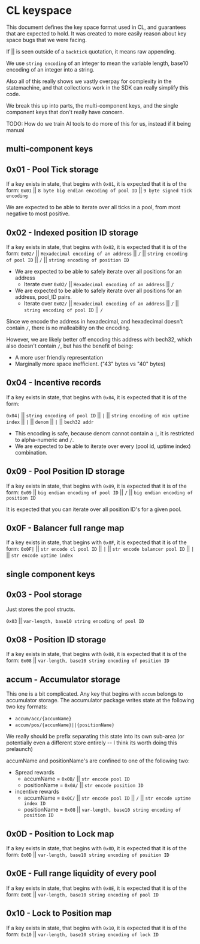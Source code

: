 # CL keyspace

This document defines the key space format used in CL, and guarantees that are expected to hold.
It was created to more easily reason about key space bugs that we were facing.

If || is seen outside of a `backtick` quotation, it means raw appending.

We use `string encoding` of an integer to mean the variable length, base10 encoding of an integer into a string.

Also all of this really shows we vastly overpay for complexity in the statemachine, and that collections work in the SDK can really simplify this code.

We break this up into parts, the multi-component keys, and the single component keys that don't really have concern.

TODO: How do we train AI tools to do more of this for us, instead if it being manual

## multi-component keys

## 0x01 - Pool Tick storage

If a key exists in state, that begins with `0x01`, it is expected that it is of the form:
`0x01` || `8 byte big endian encoding of pool ID` || `9 byte signed tick encoding`

We are expected to be able to iterate over all ticks in a pool, from most negative to most positive.

## 0x02 - Indexed position ID storage

If a key exists in state, that begins with `0x02`, it is expected that it is of the form:
`0x02/` || `Hexadecimal encoding of an address` || `/` || `string encoding of pool ID` || `/` || `string encoding of position ID`

- We are expected to be able to safely iterate over all positions for an address
    - Iterate over `0x02/` || `Hexadecimal encoding of an address` || `/` 
- We are expected to be able to safely iterate over all positions for an address, pool_ID pairs.
    - Iterate over `0x02/` || `Hexadecimal encoding of an address` || `/` || `string encoding of pool ID` || `/` 

Since we encode the address in hexadecimal, and hexadecimal doesn't contain `/`, there is no malleability on the encoding.

However, we are likely better off encoding this address with bech32, which also doesn't contain `/`, but has the benefit of being:
- A more user friendly representation
- Marginally more space inefficient. ("43" bytes vs "40" bytes)

## 0x04 - Incentive records

If a key exists in state, that begins with `0x04`, it is expected that it is of the form:

`0x04|` || `string encoding of pool ID` || `|` || `string encoding of min uptime index` || `|` || `denom` || `|` || `bech32 addr`

- This encoding is safe, because denom cannot contain a `|`, it is restricted to alpha-numeric and `/`.
- We are expected to be able to iterate over every (pool id, uptime index) combination.

## 0x09 - Pool Position ID storage

If a key exists in state, that begins with `0x09`, it is expected that it is of the form:
`0x09` || `big endian encoding of pool ID` || `/` || `big endian encoding of position ID`

It is expected that you can iterate over all position ID's for a given pool.

## 0x0F - Balancer full range map

If a key exists in state, that begins with `0x0F`, it is expected that it is of the form:
`0x0F|` || `str encode cl pool ID` || `|` || `str encode balancer pool ID` || `|` || `str encode uptime index`


## single component keys

## 0x03 - Pool storage

Just stores the pool structs.

`0x03` || `var-length, base10 string encoding of pool ID`

## 0x08 - Position ID storage

If a key exists in state, that begins with `0x08`, it is expected that it is of the form:
`0x08` || `var-length, base10 string encoding of position ID`

## accum - Accumulator storage

This one is a bit complicated. Any key that begins with `accum` belongs to accumulator storage. The accumulator package writes state at the following two key formats:

* `accum/acc/{accumName}`
* `accum/pos/{accumName}||{positionName}`

We really should be prefix separating this state into its own sub-area (or potentially even a different store entirely -- I think its worth doing this prelaunch)

accumName and positionName's are confined to one of the following two:
- Spread rewards
    - accumName = `0x0B/` || `str encode pool ID`
    - positionName = `0x0A/` || `str encode position ID`
- incentive rewards
    - accumName = `0x0C/` || `str encode pool ID` || `/` || `str encode uptime index ID`
    - positionName = `0x08` || `var-length, base10 string encoding of position ID`

## 0x0D - Position to Lock map

If a key exists in state, that begins with `0x0D`, it is expected that it is of the form:
`0x0D` || `var-length, base10 string encoding of position ID`

## 0x0E - Full range liquidity of every pool

If a key exists in state, that begins with `0x0E`, it is expected that it is of the form:
`0x0E` || `var-length, base10 string encoding of pool ID`

## 0x10 - Lock to Position map

If a key exists in state, that begins with `0x10`, it is expected that it is of the form:
`0x10` || `var-length, base10 string encoding of lock ID`
